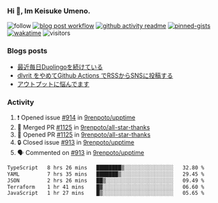### Hi 👋, Im Keisuke Umeno.

<!--
**9renpoto/9renpoto** is a ✨ _special_ ✨ repository because its `README.md` (this file) appears on your GitHub profile.

Here are some ideas to get you started:

- 🔭 I’m currently working on ...
- 🌱 I’m currently learning ...
- 👯 I’m looking to collaborate on ...
- 🤔 I’m looking for help with ...
- 💬 Ask me about ...
- 📫 How to reach me: ...
- 😄 Pronouns: ...
- ⚡ Fun fact: ...
-->

![follow](https://img.shields.io/github/followers/9renpoto?label=Follow&style=social)
[![blog post workflow](https://github.com/9renpoto/9renpoto/actions/workflows/blog.yml/badge.svg)](https://github.com/9renpoto/9renpoto/actions/workflows/blog.yml)
[![github activity readme](https://github.com/9renpoto/9renpoto/actions/workflows/activity.yml/badge.svg)](https://github.com/9renpoto/9renpoto/actions/workflows/activity.yml)
[![pinned-gists](https://github.com/9renpoto/9renpoto/actions/workflows/pin-gist.yml/badge.svg)](https://github.com/9renpoto/9renpoto/actions/workflows/pin-gist.yml)
[![wakatime](https://github.com/9renpoto/9renpoto/actions/workflows/waka-readme-status.yml/badge.svg)](https://github.com/9renpoto/9renpoto/actions/workflows/waka-readme-status.yml)
![visitors](https://komarev.com/ghpvc/?username=9renpoto&label=Profile%20views&color=0e75b6&style=flat)

### Blogs posts

<!-- BLOG-POST-LIST:START -->
- [最近毎日Duolingoを続けている](https://9renpoto.win/entry/2023/12/05/duolingo)
- [dlvrit をやめてGithub Actions でRSSからSNSに投稿する](https://9renpoto.win/entry/2023/11/12/dlvrit-to-gh-actions)
- [アウトプットに悩んでます](https://9renpoto.win/entry/2023/11/11/technology-to-limit-input)
<!-- BLOG-POST-LIST:END -->

### Activity

<!--START_SECTION:activity-->
1. ❗ Opened issue [#914](https://github.com/9renpoto/upptime/issues/914) in [9renpoto/upptime](https://github.com/9renpoto/upptime)
2. 🎉 Merged PR [#1125](https://github.com/9renpoto/all-star-thanks/pull/1125) in [9renpoto/all-star-thanks](https://github.com/9renpoto/all-star-thanks)
3. 💪 Opened PR [#1125](https://github.com/9renpoto/all-star-thanks/pull/1125) in [9renpoto/all-star-thanks](https://github.com/9renpoto/all-star-thanks)
4. 🔒 Closed issue [#913](https://github.com/9renpoto/upptime/issues/913) in [9renpoto/upptime](https://github.com/9renpoto/upptime)
5. 🗣 Commented on [#913](https://github.com/9renpoto/upptime/issues/913#issuecomment-1858906502) in [9renpoto/upptime](https://github.com/9renpoto/upptime)
<!--END_SECTION:activity-->

<!--START_SECTION:waka-->

```txt
TypeScript   8 hrs 26 mins   ████████▒░░░░░░░░░░░░░░░░   32.80 %
YAML         7 hrs 35 mins   ███████▒░░░░░░░░░░░░░░░░░   29.45 %
JSON         2 hrs 26 mins   ██▒░░░░░░░░░░░░░░░░░░░░░░   09.49 %
Terraform    1 hr 41 mins    █▓░░░░░░░░░░░░░░░░░░░░░░░   06.60 %
JavaScript   1 hr 27 mins    █▒░░░░░░░░░░░░░░░░░░░░░░░   05.65 %
```

<!--END_SECTION:waka-->
